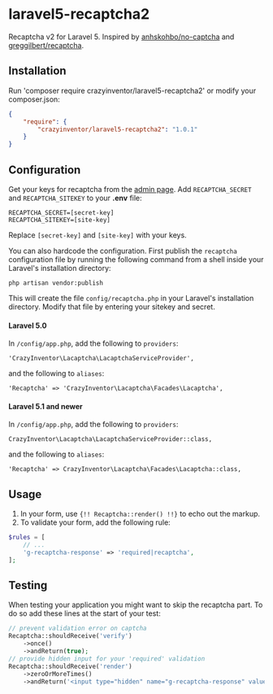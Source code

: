 # laravel5-recaptcha2

Recaptcha v2 for Laravel 5. Inspired by [anhskohbo/no-captcha](https://github.com/anhskohbo/no-captcha) and [greggilbert/recaptcha](https://github.com/greggilbert/recaptcha).

## Installation

Run 'composer require crazyinventor/laravel5-recaptcha2' or modify your composer.json:
```json
{
    "require": {
        "crazyinventor/laravel5-recaptcha2": "1.0.1"
    }
}
```

## Configuration

Get your keys for recaptcha from the [admin page](https://www.google.com/recaptcha/admin#list). Add `RECAPTCHA_SECRET` and `RECAPTCHA_SITEKEY` to your **.env** file:
```
RECAPTCHA_SECRET=[secret-key]
RECAPTCHA_SITEKEY=[site-key]
```
Replace `[secret-key]` and `[site-key]` with your keys.

You can also hardcode the configuration. First publish the `recaptcha` configuration file by running the following command from a shell inside your Laravel's installation directory:

```
php artisan vendor:publish
```

This will create the file `config/recaptcha.php` in your Laravel's installation directory. Modify that file by entering your sitekey and secret.

#### Laravel 5.0

In `/config/app.php`, add the following to `providers`:
```
'CrazyInventor\Lacaptcha\LacaptchaServiceProvider',
```
and the following to `aliases`:
```
'Recaptcha' => 'CrazyInventor\Lacaptcha\Facades\Lacaptcha',
```

#### Laravel 5.1 and newer

In `/config/app.php`, add the following to `providers`:
```
CrazyInventor\Lacaptcha\LacaptchaServiceProvider::class,
```
and the following to `aliases`:
```
'Recaptcha' => CrazyInventor\Lacaptcha\Facades\Lacaptcha::class,
```

## Usage

1. In your form, use `{!! Recaptcha::render() !!}` to echo out the markup.
2. To validate your form, add the following rule:
```php
$rules = [
    // ...
    'g-recaptcha-response' => 'required|recaptcha',
];
```

## Testing

When testing your application you might want to skip the recaptcha part. To do so add these lines at the start of your test:
```php
// prevent validation error on captcha
Recaptcha::shouldReceive('verify')
    ->once()
    ->andReturn(true);
// provide hidden input for your 'required' validation
Recaptcha::shouldReceive('render')
    ->zeroOrMoreTimes()
    ->andReturn('<input type="hidden" name="g-recaptcha-response" value="1" />');
```
